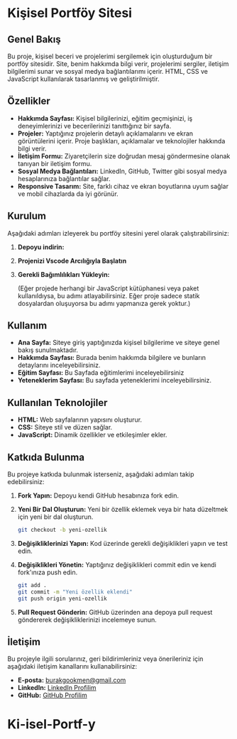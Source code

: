 # Kişisel Portföy Sitesi

## Genel Bakış

Bu proje, kişisel beceri ve projelerimi sergilemek için oluşturduğum bir portföy sitesidir. Site, benim hakkımda bilgi verir, projelerimi sergiler, iletişim bilgilerimi sunar ve sosyal medya bağlantılarımı içerir. HTML, CSS ve JavaScript kullanılarak tasarlanmış ve geliştirilmiştir.

## Özellikler

- **Hakkımda Sayfası:** Kişisel bilgilerinizi, eğitim geçmişinizi, iş deneyimlerinizi ve becerilerinizi tanıttığınız bir sayfa.
- **Projeler:** Yaptığınız projelerin detaylı açıklamalarını ve ekran görüntülerini içerir. Proje başlıkları, açıklamalar ve teknolojiler hakkında bilgi verir.
- **İletişim Formu:** Ziyaretçilerin size doğrudan mesaj göndermesine olanak tanıyan bir iletişim formu.
- **Sosyal Medya Bağlantıları:** LinkedIn, GitHub, Twitter gibi sosyal medya hesaplarınıza bağlantılar sağlar.
- **Responsive Tasarım:** Site, farklı cihaz ve ekran boyutlarına uyum sağlar ve mobil cihazlarda da iyi görünür.

## Kurulum

Aşağıdaki adımları izleyerek bu portföy sitesini yerel olarak çalıştırabilirsiniz:

1. **Depoyu indirin:**

2. **Projenizi Vscode Arcılığıyla Başlatın**


3. **Gerekli Bağımlılıkları Yükleyin:**

    (Eğer projede herhangi bir JavaScript kütüphanesi veya paket kullanıldıysa, bu adımı atlayabilirsiniz. Eğer proje sadece statik dosyalardan oluşuyorsa bu adımı yapmanıza gerek yoktur.)

## Kullanım

- **Ana Sayfa:** Siteye giriş yaptığınızda kişisel bilgilerime ve siteye genel bakış sunulmaktadır.
- **Hakkımda Sayfası:** Burada benim hakkımda bilgilere ve bunların detaylarını inceleyebilirsiniz.
- **Eğitim Sayfası:** Bu Sayfada eğitimlerimi inceleyebilirsiniz
- **Yeteneklerim Sayfası:** Bu sayfada yeteneklerimi inceleyebilirsiniz.

## Kullanılan Teknolojiler

- **HTML:** Web sayfalarının yapısını oluşturur.
- **CSS:** Siteye stil ve düzen sağlar.
- **JavaScript:** Dinamik özellikler ve etkileşimler ekler.

## Katkıda Bulunma

Bu projeye katkıda bulunmak isterseniz, aşağıdaki adımları takip edebilirsiniz:

1. **Fork Yapın:** Depoyu kendi GitHub hesabınıza fork edin.

2. **Yeni Bir Dal Oluşturun:** Yeni bir özellik eklemek veya bir hata düzeltmek için yeni bir dal oluşturun.

    ```bash
    git checkout -b yeni-ozellik
    ```

3. **Değişikliklerinizi Yapın:** Kod üzerinde gerekli değişiklikleri yapın ve test edin.

4. **Değişiklikleri Yönetin:** Yaptığınız değişiklikleri commit edin ve kendi fork'ınıza push edin.
    ```bash
    git add .
    git commit -m "Yeni özellik eklendi"
    git push origin yeni-ozellik
    ```
5. **Pull Request Gönderin:** GitHub üzerinden ana depoya pull request göndererek değişikliklerinizi incelemeye sunun.

## İletişim

Bu projeyle ilgili sorularınız, geri bildirimleriniz veya önerileriniz için aşağıdaki iletişim kanallarını kullanabilirsiniz:

- **E-posta:** [burakgookmen@gmail.com](mailto:burakgookmen@gmail.com)
- **LinkedIn:** [LinkedIn Profilim](https://www.linkedin.com/in/burakgookmen/)
- **GitHub:** [GitHub Profilim](https://github.com/burakgookmen)

# Ki-isel-Portf-y
